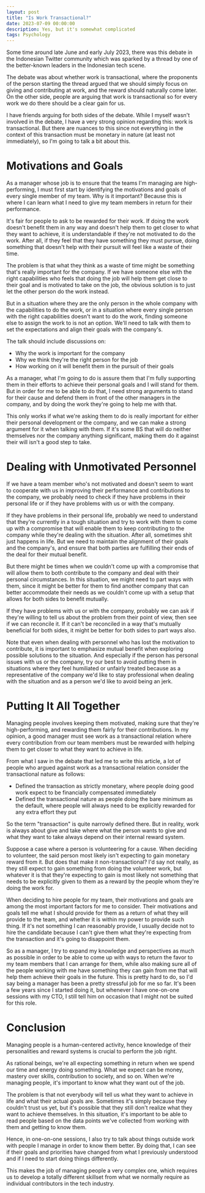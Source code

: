 ```yaml
---
layout: post
title: "Is Work Transactional?"
date: 2023-07-09 00:00:00
description: Yes, but it's somewhat complicated
tags: Psychology
---
```


Some time around late June and early July 2023, there was this debate in the Indonesian Twitter community which was sparked by a thread by one of the better-known leaders in the Indonesian tech scene.

The debate was about whether work is transactional, where the proponents of the person starting the thread argued that we should simply focus on giving and contributing at work, and the reward should naturally come later. On the other side, people are arguing that work is transactional so for every work we do there should be a clear gain for us.

I have friends arguing for both sides of the debate. While I myself wasn't involved in the debate, I have a very strong opinion regarding this: work is transactional. But there are nuances to this since not everything in the context of this transaction must be monetary in nature (at least not immediately), so I'm going to talk a bit about this.

# Motivations and Goals

As a manager whose job is to ensure that the teams I'm managing are high-performing, I must first start by identifying the motivations and goals of every single member of my team. Why is it important? Because this is where I can learn what I need to give my team members in return for their performance.

It's fair for people to ask to be rewarded for their work. If doing the work doesn't benefit them in any way and doesn't help them to get closer to what they want to achieve, it is understandable if they're not motivated to do the work. After all, if they feel that they have something they must pursue, doing something that doesn't help with their pursuit will feel like a waste of their time.

The problem is that what they think as a waste of time might be something that's really important for the company. If we have someone else with the right capabilities who feels that doing the job will help them get close to their goal and is motivated to take on the job, the obvious solution is to just let the other person do the work instead.

But in a situation where they are the only person in the whole company with the capabilities to do the work, or in a situation where every single person with the right capabilities doesn't want to do the work, finding someone else to assign the work to is not an option. We'll need to talk with them to set the expectations and align their goals with the company's.

The talk should include discussions on:

- Why the work is important for the company
- Why we think they're the right person for the job
- How working on it will benefit them in the pursuit of their goals

As a manager, what I'm going to do is assure them that I'm fully supporting them in their efforts to achieve their personal goals and I will stand for them. But in order for me to be able to do that, I need strong arguments to stand for their cause and defend them in front of the other managers in the company, and by doing the work they're going to help me with that.

This only works if what we're asking them to do is really important for either their personal development or the company, and we can make a strong argument for it when talking with them. If it's some BS that will do neither themselves nor the company anything significant, making them do it against their will isn't a good step to take.

# Dealing with Unmotivated Personnel

If we have a team member who's not motivated and doesn't seem to want to cooperate with us in improving their performance and contributions to the company, we probably need to check if they have problems in their personal life or if they have problems with us or with the company.

If they have problems in their personal life, probably we need to understand that they're currently in a tough situation and try to work with them to come up with a compromise that will enable them to keep contributing to the company while they're dealing with the situation. After all, sometimes shit just happens in life. But we need to maintain the alignment of their goals and the company's, and ensure that both parties are fulfilling their ends of the deal for their mutual benefit.

But there might be times when we couldn't come up with a compromise that will allow them to both contribute to the company and deal with their personal circumstances. In this situation, we might need to part ways with them, since it might be better for them to find another company that can better accommodate their needs as we couldn't come up with a setup that allows for both sides to benefit mutually.

If they have problems with us or with the company, probably we can ask if they're willing to tell us about the problem from their point of view, then see if we can reconcile it. If it can't be reconciled in a way that's mutually beneficial for both sides, it might be better for both sides to part ways also.

Note that even when dealing with personnel who has lost the motivation to contribute, it is important to emphasize mutual benefit when exploring possible solutions to the situation. And especially if the person has personal issues with us or the company, try our best to avoid putting them in situations where they feel humiliated or unfairly treated because as a representative of the company we'd like to stay professional when dealing with the situation and as a person we'd like to avoid being an jerk.

# Putting It All Together

Managing people involves keeping them motivated, making sure that they're high-performing, and rewarding them fairly for their contributions. In my opinion, a good manager must see work as a transactional relation where every contribution from our team members must be rewarded with helping them to get closer to what they want to achieve in life.

From what I saw in the debate that led me to write this article, a lot of people who argued against work as a transactional relation consider the transactional nature as follows:

- Defined the transaction as strictly monetary, where people doing good work expect to be financially compensated immediately
- Defined the transactional nature as people doing the bare minimum as the default, where people will always need to be explicitly rewarded for any extra effort they put

So the term "transaction" is quite narrowly defined there. But in reality, work is always about give and take where what the person wants to give and what they want to take always depend on their internal reward system.

Suppose a case where a person is volunteering for a cause. When deciding to volunteer, the said person most likely isn't expecting to gain monetary reward from it. But does that make it non-transactional? I'd say not really, as they still expect to gain something from doing the volunteer work, but whatever it is that they're expecting to gain is most likely not something that needs to be explicitly given to them as a reward by the people whom they're doing the work for.

When deciding to hire people for my team, their motivations and goals are among the most important factors for me to consider. Their motivations and goals tell me what I should provide for them as a return of what they will provide to the team, and whether it is within my power to provide such thing. If it's not something I can reasonably provide, I usually decide not to hire the candidate because I can't give them what they're expecting from the transaction and it's going to disappoint them.

So as a manager, I try to expand my knowledge and perspectives as much as possible in order to be able to come up with ways to return the favor to my team members that I can arrange for them, while also making sure all of the people working with me have something they can gain from me that will help them achieve their goals in the future. This is pretty hard to do, so I'd say being a manager has been a pretty stressful job for me so far. It's been a few years since I started doing it, but whenever I have one-on-one sessions with my CTO, I still tell him on occasion that I might not be suited for this role.

# Conclusion

Managing people is a human-centered activity, hence knowledge of their personalities and reward systems is crucial to perform the job right.

As rational beings, we're all expecting something in return when we spend our time and energy doing something. What we expect can be money, mastery over skills, contribution to society, and so on. When we're managing people, it's important to know what they want out of the job.

The problem is that not everybody will tell us what they want to achieve in life and what their actual goals are. Sometimes it's simply because they couldn't trust us yet, but it's possible that they still don't realize what they want to achieve themselves. In this situation, it's important to be able to read people based on the data points we've collected from working with them and getting to know them.

Hence, in one-on-one sessions, I also try to talk about things outside work with people I manage in order to know them better. By doing that, I can see if their goals and priorities have changed from what I previously understood and if I need to start doing things differently.

This makes the job of managing people a very complex one, which requires us to develop a totally different skillset from what we normally require as individual contributors in the tech industry.
